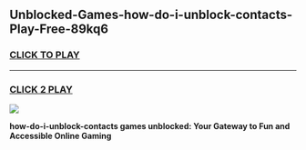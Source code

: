 
## Unblocked-Games-how-do-i-unblock-contacts-Play-Free-89kq6
<h3>
<a href="https://premium76.site?title=how-do-i-unblock-contacts&ref=10A">CLICK TO PLAY</a></h3>
<hr>

<h3>
<a href="https://premium76.site?title=how-do-i-unblock-contacts&ref=10A">CLICK 2 PLAY</a>
  
</h3>

<a href="https://premium76.site?title=how-do-i-unblock-contacts&ref=10A"><img src="https://clearcache.store/games.png"></a>


**how-do-i-unblock-contacts games unblocked: Your Gateway to Fun and Accessible Online Gaming**
